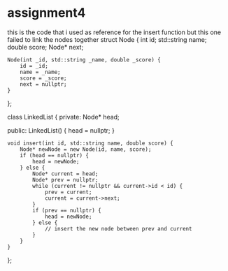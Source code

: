 # assignment4
this is the code that i used as reference for the insert function but this one failed to link the nodes together
struct Node {
    int id;
    std::string name;
    double score;
    Node* next;

    Node(int _id, std::string _name, double _score) {
        id = _id;
        name = _name;
        score = _score;
        next = nullptr;
    }
};

class LinkedList {
private:
    Node* head;

public:
    LinkedList() {
        head = nullptr;
    }

    void insert(int id, std::string name, double score) {
        Node* newNode = new Node(id, name, score);
        if (head == nullptr) {
            head = newNode;
        } else {
            Node* current = head;
            Node* prev = nullptr;
            while (current != nullptr && current->id < id) {
                prev = current;
                current = current->next;
            }
            if (prev == nullptr) {
                head = newNode;
            } else {
                // insert the new node between prev and current
            }
        }
    }
};
